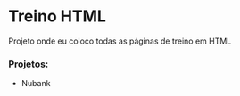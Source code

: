 <h1> Treino HTML </h1>

Projeto onde eu coloco todas as páginas de treino em HTML

<h3> Projetos: </h3>

<ul>
  <li> Nubank </li>
</ul>
